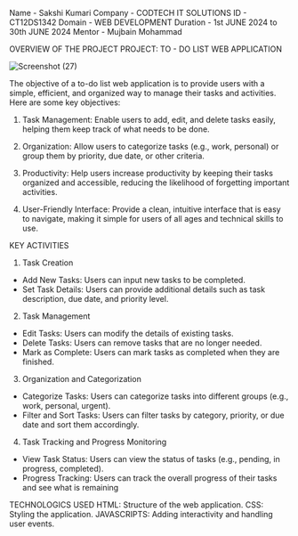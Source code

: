 Name - Sakshi Kumari
Company - CODTECH IT SOLUTIONS
ID - CT12DS1342
Domain - WEB DEVELOPMENT
Duration - 1st JUNE 2024 to 30th JUNE 2024
Mentor - Mujbain Mohammad 

OVERVIEW OF THE PROJECT
PROJECT: TO - DO LIST WEB APPLICATION


![Screenshot (27)](https://github.com/sakshiiie12/CODTECH---Task-1/assets/171537924/2a9979d0-e9ff-4fac-b5ff-e1346d16e26d)

The objective of a to-do list web application is to provide users with a simple, efficient, and organized way to manage their tasks and activities. Here are some key objectives:

1. Task Management: Enable users to add, edit, and delete tasks easily, helping them keep track of what needs to be done.

2. Organization: Allow users to categorize tasks (e.g., work, personal) or group them by priority, due date, or other criteria.

3. Productivity: Help users increase productivity by keeping their tasks organized and accessible, reducing the likelihood of forgetting important activities.

4. User-Friendly Interface: Provide a clean, intuitive interface that is easy to navigate, making it simple for users of all ages and technical skills to use.

   

KEY ACTIVITIES
1. Task Creation
- Add New Tasks: Users can input new tasks to be completed.
- Set Task Details: Users can provide additional details such as task description, due date, and priority level.

2. Task Management
- Edit Tasks: Users can modify the details of existing tasks.
- Delete Tasks: Users can remove tasks that are no longer needed.
- Mark as Complete: Users can mark tasks as completed when they are finished.
  
3. Organization and Categorization
- Categorize Tasks: Users can categorize tasks into different groups (e.g., work, personal, urgent).
- Filter and Sort Tasks: Users can filter tasks by category, priority, or due date and sort them accordingly.

4. Task Tracking and Progress Monitoring
- View Task Status: Users can view the status of tasks (e.g., pending, in progress, completed).
- Progress Tracking: Users can track the overall progress of their tasks and see what is remaining


TECHNOLOGICS USED
HTML:  Structure of the web application. 
CSS:  Styling the application.
JAVASCRIPTS:  Adding interactivity and handling user events.

